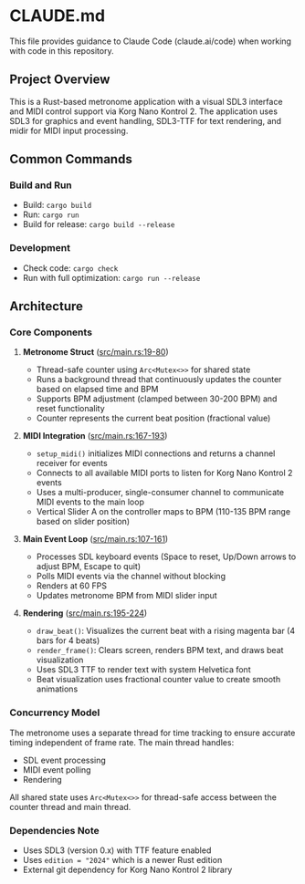 # CLAUDE.md

This file provides guidance to Claude Code (claude.ai/code) when working with code in this repository.

## Project Overview

This is a Rust-based metronome application with a visual SDL3 interface and MIDI control support via Korg Nano Kontrol 2. The application uses SDL3 for graphics and event handling, SDL3-TTF for text rendering, and midir for MIDI input processing.

## Common Commands

### Build and Run
- Build: `cargo build`
- Run: `cargo run`
- Build for release: `cargo build --release`

### Development
- Check code: `cargo check`
- Run with full optimization: `cargo run --release`

## Architecture

### Core Components

1. **Metronome Struct** ([src/main.rs:19-80](src/main.rs#L19-L80))
   - Thread-safe counter using `Arc<Mutex<>>` for shared state
   - Runs a background thread that continuously updates the counter based on elapsed time and BPM
   - Supports BPM adjustment (clamped between 30-200 BPM) and reset functionality
   - Counter represents the current beat position (fractional value)

2. **MIDI Integration** ([src/main.rs:167-193](src/main.rs#L167-L193))
   - `setup_midi()` initializes MIDI connections and returns a channel receiver for events
   - Connects to all available MIDI ports to listen for Korg Nano Kontrol 2 events
   - Uses a multi-producer, single-consumer channel to communicate MIDI events to the main loop
   - Vertical Slider A on the controller maps to BPM (110-135 BPM range based on slider position)

3. **Main Event Loop** ([src/main.rs:107-161](src/main.rs#L107-L161))
   - Processes SDL keyboard events (Space to reset, Up/Down arrows to adjust BPM, Escape to quit)
   - Polls MIDI events via the channel without blocking
   - Renders at 60 FPS
   - Updates metronome BPM from MIDI slider input

4. **Rendering** ([src/main.rs:195-224](src/main.rs#L195-L224))
   - `draw_beat()`: Visualizes the current beat with a rising magenta bar (4 bars for 4 beats)
   - `render_frame()`: Clears screen, renders BPM text, and draws beat visualization
   - Uses SDL3 TTF to render text with system Helvetica font
   - Beat visualization uses fractional counter value to create smooth animations

### Concurrency Model

The metronome uses a separate thread for time tracking to ensure accurate timing independent of frame rate. The main thread handles:
- SDL event processing
- MIDI event polling
- Rendering

All shared state uses `Arc<Mutex<>>` for thread-safe access between the counter thread and main thread.

### Dependencies Note

- Uses SDL3 (version 0.x) with TTF feature enabled
- Uses `edition = "2024"` which is a newer Rust edition
- External git dependency for Korg Nano Kontrol 2 library
